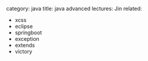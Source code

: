 category: java
title: java advanced
lectures: Jin
related:
- xcss
- eclipse
- springboot
- exception
- extends
- victory
